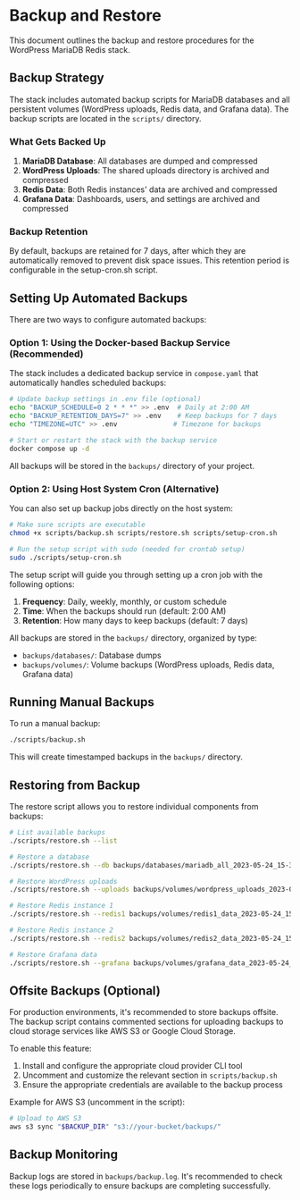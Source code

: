# Backup and Restore

This document outlines the backup and restore procedures for the WordPress MariaDB Redis stack.

## Backup Strategy

The stack includes automated backup scripts for MariaDB databases and all persistent volumes (WordPress uploads, Redis data, and Grafana data). The backup scripts are located in the `scripts/` directory.

### What Gets Backed Up

1. **MariaDB Database**: All databases are dumped and compressed
2. **WordPress Uploads**: The shared uploads directory is archived and compressed
3. **Redis Data**: Both Redis instances' data are archived and compressed
4. **Grafana Data**: Dashboards, users, and settings are archived and compressed

### Backup Retention

By default, backups are retained for 7 days, after which they are automatically removed to prevent disk space issues. This retention period is configurable in the setup-cron.sh script.

## Setting Up Automated Backups

There are two ways to configure automated backups:

### Option 1: Using the Docker-based Backup Service (Recommended)

The stack includes a dedicated backup service in `compose.yaml` that automatically handles scheduled backups:

```bash
# Update backup settings in .env file (optional)
echo "BACKUP_SCHEDULE=0 2 * * *" >> .env  # Daily at 2:00 AM
echo "BACKUP_RETENTION_DAYS=7" >> .env    # Keep backups for 7 days
echo "TIMEZONE=UTC" >> .env              # Timezone for backups

# Start or restart the stack with the backup service
docker compose up -d
```

All backups will be stored in the `backups/` directory of your project.

### Option 2: Using Host System Cron (Alternative)

You can also set up backup jobs directly on the host system:

```bash
# Make sure scripts are executable
chmod +x scripts/backup.sh scripts/restore.sh scripts/setup-cron.sh

# Run the setup script with sudo (needed for crontab setup)
sudo ./scripts/setup-cron.sh
```

The setup script will guide you through setting up a cron job with the following options:

1. **Frequency**: Daily, weekly, monthly, or custom schedule
2. **Time**: When the backups should run (default: 2:00 AM)
3. **Retention**: How many days to keep backups (default: 7 days)

All backups are stored in the `backups/` directory, organized by type:
- `backups/databases/`: Database dumps
- `backups/volumes/`: Volume backups (WordPress uploads, Redis data, Grafana data)

## Running Manual Backups

To run a manual backup:

```bash
./scripts/backup.sh
```

This will create timestamped backups in the `backups/` directory.

## Restoring from Backup

The restore script allows you to restore individual components from backups:

```bash
# List available backups
./scripts/restore.sh --list

# Restore a database
./scripts/restore.sh --db backups/databases/mariadb_all_2023-05-24_15-30-00.sql.gz

# Restore WordPress uploads
./scripts/restore.sh --uploads backups/volumes/wordpress_uploads_2023-05-24_15-30-00.tar.gz

# Restore Redis instance 1
./scripts/restore.sh --redis1 backups/volumes/redis1_data_2023-05-24_15-30-00.tar.gz

# Restore Redis instance 2
./scripts/restore.sh --redis2 backups/volumes/redis2_data_2023-05-24_15-30-00.tar.gz

# Restore Grafana data
./scripts/restore.sh --grafana backups/volumes/grafana_data_2023-05-24_15-30-00.tar.gz
```

## Offsite Backups (Optional)

For production environments, it's recommended to store backups offsite. The backup script contains commented sections for uploading backups to cloud storage services like AWS S3 or Google Cloud Storage.

To enable this feature:

1. Install and configure the appropriate cloud provider CLI tool
2. Uncomment and customize the relevant section in `scripts/backup.sh`
3. Ensure the appropriate credentials are available to the backup process

Example for AWS S3 (uncomment in the script):

```bash
# Upload to AWS S3
aws s3 sync "$BACKUP_DIR" "s3://your-bucket/backups/"
```

## Backup Monitoring

Backup logs are stored in `backups/backup.log`. It's recommended to check these logs periodically to ensure backups are completing successfully.


